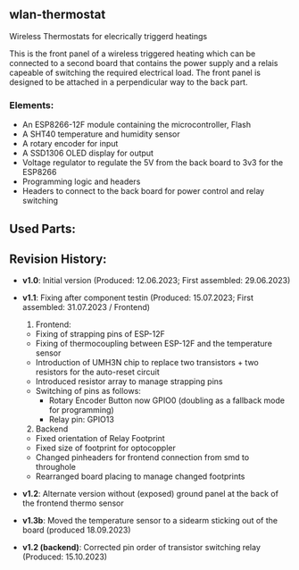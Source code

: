 ## wlan-thermostat
Wireless Thermostats for elecrically triggerd heatings

This is the front panel of a wireless triggered heating which can be connected to a second board that contains the 
power supply and a relais capeable of switching the required electrical load. The front panel is designed to be
attached in a perpendicular way to the back part.

### Elements:

- An ESP8266-12F module containing the microcontroller, Flash
- A SHT40 temperature and humidity sensor
- A rotary encoder for input
- A SSD1306 OLED display for output
- Voltage regulator to regulate the 5V from the back board to 3v3 for the ESP8266 
- Programming logic and headers
- Headers to connect to the back board for power control and relay switching

## Used Parts:

## Revision History:

- **v1.0**: Initial version (Produced: 12.06.2023; First assembled: 29.06.2023)
- **v1.1**: Fixing after component testin (Produced: 15.07.2023; First assembled: 31.07.2023 / Frontend)
   1. Frontend:
     - Fixing of strapping pins of ESP-12F
     - Fixing of thermocoupling between ESP-12F and the temperature sensor
     - Introduction of UMH3N chip to replace two transistors + two resistors for the auto-reset circuit
     - Introduced resistor array to manage strapping pins
     - Switching of pins as follows:
         - Rotary Encoder Button now GPIO0 (doubling as a fallback mode for programming)
         - Relay pin: GPIO13

   2. Backend
     - Fixed orientation of Relay Footprint
     - Fixed size of footprint for optocoppler
     - Changed pinheaders for frontend connection from smd to throughole
     - Rearranged board placing to manage changed footprints
- **v1.2**: Alternate version without (exposed) ground panel at the back of the frontend thermo sensor
- **v1.3b**: Moved the temperature sensor to a sidearm sticking out of the board (produced 18.09.2023)
- **v1.2 (backend)**: Corrected pin order of transistor switching relay (Produced: 15.10.2023)
   